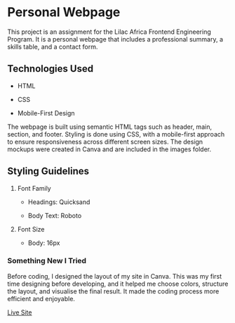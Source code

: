 # Personal Webpage

This project is an assignment for the Lilac Africa Frontend Engineering Program. It is a personal webpage that includes a professional summary, a skills table, and a contact form.

## Technologies Used

- HTML

- CSS

- Mobile-First Design

The webpage is built using semantic HTML tags such as header, main, section, and footer. Styling is done using CSS, with a mobile-first approach to ensure responsiveness across different screen sizes. The design mockups were created in Canva and are included in the images folder.

## Styling Guidelines

1. Font Family

   - Headings: Quicksand

   - Body Text: Roboto

2. Font Size

   - Body: 16px

### Something New I Tried

Before coding, I designed the layout of my site in Canva. This was my first time designing before developing, and it helped me choose colors, structure the layout, and visualise the final result. It made the coding process more efficient and enjoyable.

[Live Site](https://www.example.com)
